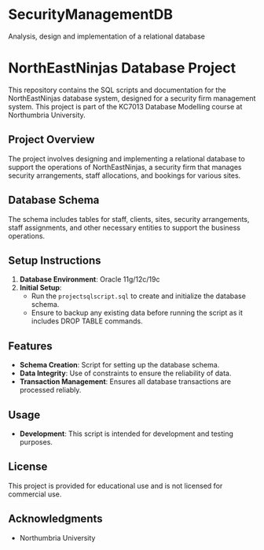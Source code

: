 # SecurityManagementDB
Analysis, design and implementation of a relational database

# NorthEastNinjas Database Project

This repository contains the SQL scripts and documentation for the NorthEastNinjas database system, designed for a security firm management system. This project is part of the KC7013 Database Modelling course at Northumbria University.

## Project Overview

The project involves designing and implementing a relational database to support the operations of NorthEastNinjas, a security firm that manages security arrangements, staff allocations, and bookings for various sites.

## Database Schema

The schema includes tables for staff, clients, sites, security arrangements, staff assignments, and other necessary entities to support the business operations.

## Setup Instructions

1. **Database Environment**: Oracle 11g/12c/19c
2. **Initial Setup**:
   - Run the `projectsqlscript.sql` to create and initialize the database schema.
   - Ensure to backup any existing data before running the script as it includes DROP TABLE commands.

## Features

- **Schema Creation**: Script for setting up the database schema.
- **Data Integrity**: Use of constraints to ensure the reliability of data.
- **Transaction Management**: Ensures all database transactions are processed reliably.

## Usage

- **Development**: This script is intended for development and testing purposes.

## License

This project is provided for educational use and is not licensed for commercial use.

## Acknowledgments

- Northumbria University

